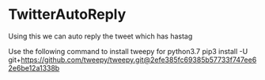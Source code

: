 # TwitterAutoReply
Using this we can auto reply the tweet which has hastag

Use the following command to install tweepy for python3.7
pip3 install -U git+https://github.com/tweepy/tweepy.git@2efe385fc69385b57733f747ee62e6be12a1338b
